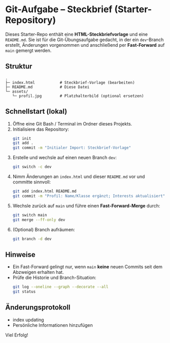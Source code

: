 # Git-Aufgabe – Steckbrief (Starter-Repository)

Dieses Starter-Repo enthält eine **HTML-Steckbriefvorlage** und eine `README.md`.
Sie ist für die Git-Übungsaufgabe gedacht, in der ein `dev`-Branch erstellt,
Änderungen vorgenommen und anschließend per **Fast-Forward** auf `main` gemergt werden.

## Struktur
```
.
├─ index.html           # Steckbrief-Vorlage (bearbeiten)
├─ README.md            # Diese Datei
└─ assets/
   └─ profil.jpg        # Platzhalterbild (optional ersetzen)
```

## Schnellstart (lokal)
1. Öffne eine Git Bash / Terminal im Ordner dieses Projekts.
2. Initialisiere das Repository:
   ```bash
   git init
   git add .
   git commit -m "Initialer Import: Steckbrief-Vorlage"
   ```
3. Erstelle und wechsle auf einen neuen Branch `dev`:
   ```bash
   git switch -c dev
   ```
4. Nimm Änderungen an `index.html` und dieser `README.md` vor und committe sinnvoll:
   ```bash
   git add index.html README.md
   git commit -m "Profil: Name/Klasse ergänzt; Interests aktualisiert"
   ```
5. Wechsle zurück auf `main` und führe einen **Fast-Forward-Merge** durch:
   ```bash
   git switch main
   git merge --ff-only dev
   ```
6. (Optional) Branch aufräumen:
   ```bash
   git branch -d dev
   ```

## Hinweise
- Ein Fast-Forward gelingt nur, wenn `main` **keine** neuen Commits seit dem Abzweigen erhalten hat.
- Prüfe die Historie und Branch-Situation:
  ```bash
  git log --oneline --graph --decorate --all
  git status
  ```
## Änderungsprotokoll

- index updating
- Persönliche Informationen hinzufügen
 
 
Viel Erfolg!
